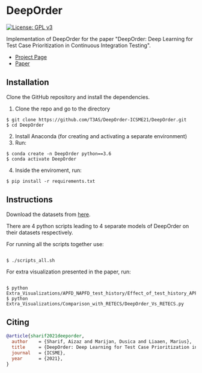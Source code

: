 # DeepOrder

[![License: GPL v3](https://img.shields.io/badge/License-GPLv3-blue.svg)](https://www.gnu.org/licenses/gpl-3.0)

Implementation of DeepOrder for the paper "DeepOrder: Deep Learning for Test Case Prioritization in Continuous Integration Testing".

 * [Project Page](https://aizazsharif.github.io/DeepOrder-site/)
 * [Paper](https://arxiv.org/abs/2110.07443)

## Installation

Clone the GitHub repository and install the dependencies.
1. Clone the repo and go to the directory 
```
$ git clone https://github.com/T3AS/DeepOrder-ICSME21/DeepOrder.git
$ cd DeepOrder

```
2. Install Anaconda (for creating and activating a separate environment)
3. Run: 
```
$ conda create -n DeepOrder python==3.6
$ conda activate DeepOrder
```
4. Inside the enviroment, run:
```
$ pip install -r requirements.txt
```
## Instructions

Download the datasets from [here](https://drive.google.com/drive/folders/14QMWd7ltb9c9NsCTw-WOn9rmJHE5xiwM?usp=sharing).

There are 4 python scripts leading to 4 separate models of DeepOrder on their datasets respectively. 

For running all the scripts together use: 
```

$ ./scripts_all.sh

```

For extra visualization presented in the paper, run:
```

$ python Extra_Visualizations/APFD_NAPFD_test_history/Effect_of_test_history_APFD_NAPFD.py
$ python Extra_Visualizations/Comparison_with_RETECS/DeepOrder_Vs_RETECS.py

```

## Citing
```BibTeX
@article{sharif2021deeporder,
  author    = {Sharif, Aizaz and Marijan, Dusica and Liaaen, Marius},
  title     = {DeepOrder: Deep Learning for Test Case Prioritization in Continuous Integration Testing},
  journal   = {ICSME},
  year      = {2021},
}
```
